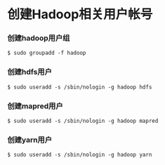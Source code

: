 创建Hadoop相关用户帐号
=================================================================================
### 创建hadoop用户组
```shell
$ sudo groupadd -f hadoop
```

### 创建hdfs用户
```shell
$ sudo useradd -s /sbin/nologin -g hadoop hdfs
```

### 创建mapred用户
```shell
$ sudo useradd -s /sbin/nologin -g hadoop mapred
```

### 创建yarn用户
```shell
$ sudo useradd -s /sbin/nologin -g hadoop yarn
```
